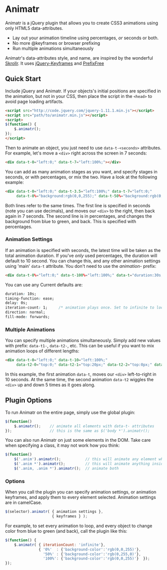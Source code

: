 # Animatr

Animatr is a jQuery plugin that allows you to create CSS3 animations using only HTML5 data-attributes. 

 * Lay out your animation timeline using percentages, _or_ seconds or both.
 * No more @keyframes or browser prefixing
 * Run multiple animations simultaneously

Animatr's data-attributes style, and name, are inspired by the wonderful [Skrollr](https://github.com/Prinzhorn/skrollr). It uses [jQuery-Keyframes](https://github.com/jQueryKeyframes/jQuery.Keyframes) and [PrefixFree](http://leaverou.github.io/prefixfree/)

## Quick Start

Include jQuery and Animatr. If your objects's initial positions are specified in the animation, but not in your CSS, then place the script in the `<head>` to avoid page loading artifacts.

```html
<script src="http://code.jquery.com/jquery-1.11.1.min.js"></script>
<script src="path/to/animatr.min.js"></script>
<script>
$(function() {
	$.animatr();
});
</script>
```

Then to animate an object, you just need to use `data-t-<seconds>` attributes. For example, let's move a `<div>` right across the screen in 7 seconds:

```html
<div data-t-0="left:0;" data-t-7="left:100%;"></div>
```

You can add as many animation stages as you want, and specify stages in seconds, or with percentages, or mix the two. Have a look at the following example:

```html
<div data-t-0="left:0;" data-t-3.5="left:100%;" data-t-7="left:0;"
	 data-t-0%="background:rgb(0,0,255);" data-t-50%="background:rgb(0,255,0);" data-t-100%="background:rgb(0,0,255);"></div>
```

Both lines refer to the same times. The first line is specified in seconds (note you can use decimals), and moves our `<div>` to the right, then back again in 7 seconds. The second line is in percentages, and changes the background from blue to green, and back. This is specified with percentages.

### Animation Settings

If an animation is specified with seconds, the latest time will be taken as the total animation duration. If you've *only* used percentages, the duration will default to 10 second. You can change this, and any other animation settings using 'main' `data-t` attribute. You don't need to use the _animation-_ prefix:

```html
<div data-t-0%="left:0;" data-t-100%="left:100%;" data-t="duration:30s; iteration-count:infinite;"></div>
```

You can use any Current defaults are:

```css
duration: 10s;
timing-function: ease;
delay: 0s;
iteration-count: 1;		/* animation plays once. Set to infinite to loop animation forever */
direction: normal;
fill-mode: forwards;
```

### Multiple Animations

You can specify multiple animations simultaneously. Simply add new values with prefix: `data-t1-`, `data-t2-`, etc. This can be useful if you want to mix animation loops of different lengths:

```html
<div data-t-0="left:0;" data-t-10="left:100%;"
     data-t2-0="top:0;" data-t2-1="top:20px;" data-t2-2="top:0px;" data-t2="iteration-count:5;"></div>
```

In this example, the first animation `data-t`, moves our `<div>` left-to-right in 10 seconds. At the same time, the second animation `data-t2` wiggles the `<div>` up and down 5 times as it goes along.

## Plugin Options

To run Animatr on the entire page, simply use the global plugin:

```javascript
$(function()
    $.animatr();    // animate all elements with data-t- attributes
});                 // this is the same as $('body *').animatr();
```

You can also run Animatr on just some elements in the DOM. Take care when specifying a class, it may not work how you think:

```javascript
$(function()
    $('.anim').animatr();           // this will animate any element which has the class .anim specified for it
    $('.anim *').animatr();         // this will animate anything inside a container with .anim class
    $('.anim, .anim *').animatr();  // animate both
```

### Options

When you call the plugin you can specify animation settings, or animation keyframes, and apply them to every element selected. Animation settings are in camelCase. 

```javascript
$(selector).animatr( { animation settings },
                     { keyframes } );
```

For example, to set every animation to loop, and every object to change color from blue to green (and back), call the plugin like this:

```javascript
$(function() {
    $.animatr( { iterationCount: 'infinite'},
               { '0%'  : {'background-color':'rgb(0,0,255)'},
                 '50%' : {'background-color':'rgb(0,255,0)'},
                 '100%': {'background-color':'rgb(0,0,255)'}  });
});
```
